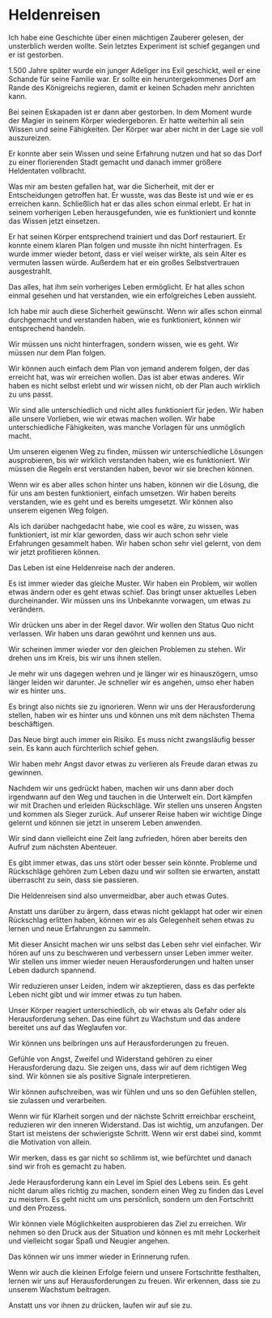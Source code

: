# Heldenreisen

Ich habe eine Geschichte über einen mächtigen Zauberer gelesen, der unsterblich werden wollte. Sein letztes Experiment ist schief gegangen und er ist gestorben. 

1.500 Jahre später wurde ein junger Adeliger ins Exil geschickt, weil er eine Schande für seine Familie war. Er sollte ein heruntergekommenes Dorf am Rande des Königreichs regieren, damit er keinen Schaden mehr anrichten kann. 

Bei seinen Eskapaden ist er dann aber gestorben. In dem Moment wurde der Magier in seinem Körper wiedergeboren. Er hatte weiterhin all sein Wissen und seine Fähigkeiten. Der Körper war aber nicht in der Lage sie voll auszureizen.

Er konnte aber sein Wissen und seine Erfahrung nutzen und hat so das Dorf zu einer florierenden Stadt gemacht und danach immer größere Heldentaten vollbracht.

Was mir am besten gefallen hat, war die Sicherheit, mit der er Entscheidungen getroffen hat. Er wusste, was das Beste ist und wie er es erreichen kann. Schließlich hat er das alles schon einmal erlebt. Er hat in seinem vorherigen Leben herausgefunden, wie es funktioniert und konnte das Wissen jetzt einsetzen.

Er hat seinen Körper entsprechend trainiert und das Dorf restauriert. Er konnte einem klaren Plan folgen und musste ihn nicht hinterfragen. Es wurde immer wieder betont, dass er viel weiser wirkte, als sein Alter es vermuten lassen würde. Außerdem hat er ein großes Selbstvertrauen ausgestrahlt.

Das alles, hat ihm sein vorheriges Leben ermöglicht. Er hat alles schon einmal gesehen und hat verstanden, wie ein erfolgreiches Leben aussieht.

Ich habe mir auch diese Sicherheit gewünscht. Wenn wir alles schon einmal durchgemacht und verstanden haben, wie es funktioniert, können wir entsprechend handeln.

Wir müssen uns nicht hinterfragen, sondern wissen, wie es geht. Wir müssen nur dem Plan folgen. 

Wir können auch einfach dem Plan von jemand anderem folgen, der das erreicht hat, was wir erreichen wollen. Das ist aber etwas anderes. Wir haben es nicht selbst erlebt und wir wissen nicht, ob der Plan auch wirklich zu uns passt.

Wir sind alle unterschiedlich und nicht alles funktioniert für jeden. Wir haben alle unsere Vorlieben, wie wir etwas machen wollen. Wir habe unterschiedliche Fähigkeiten, was manche Vorlagen für uns unmöglich macht.

Um unseren eigenen Weg zu finden, müssen wir unterschiedliche Lösungen ausprobieren, bis wir wirklich verstanden haben, wie es funktioniert. Wir müssen die Regeln erst verstanden haben, bevor wir sie brechen können.

Wenn wir es aber alles schon hinter uns haben, können wir die Lösung, die für uns am besten funktioniert, einfach umsetzen. Wir haben bereits verstanden, wie es geht und es bereits umgesetzt. Wir können also unserem eigenen Weg folgen.

Als ich darüber nachgedacht habe, wie cool es wäre, zu wissen, was funktioniert, ist mir klar geworden, dass wir auch schon sehr viele Erfahrungen gesammelt haben. Wir haben schon sehr viel gelernt, von dem wir jetzt profitieren können.

Das Leben ist eine Heldenreise nach der anderen.

Es ist immer wieder das gleiche Muster. Wir haben ein Problem, wir wollen etwas ändern oder es geht etwas schief. Das bringt unser aktuelles Leben durcheinander. Wir müssen uns ins Unbekannte vorwagen, um etwas zu verändern.

Wir drücken uns aber in der Regel davor. Wir wollen den Status Quo nicht verlassen. Wir haben uns daran gewöhnt und kennen uns aus.

Wir scheinen immer wieder vor den gleichen Problemen zu stehen. Wir drehen uns im Kreis, bis wir uns ihnen stellen. 

Je mehr wir uns dagegen wehren und je länger wir es hinauszögern, umso länger leiden wir darunter. Je schneller wir es angehen, umso eher haben wir es hinter uns.

Es bringt also nichts sie zu ignorieren. Wenn wir uns der Herausforderung stellen, haben wir es hinter uns und können uns mit dem nächsten Thema beschäftigen.

Das Neue birgt auch immer ein Risiko. Es muss nicht zwangsläufig besser sein. Es kann auch fürchterlich schief gehen.

Wir haben mehr Angst davor etwas zu verlieren als Freude daran etwas zu gewinnen.

Nachdem wir uns gedrückt haben, machen wir uns dann aber doch irgendwann auf den Weg und tauchen in die Unterwelt ein. Dort kämpfen wir mit Drachen und erleiden Rückschläge. Wir stellen uns unseren Ängsten und kommen als Sieger zurück. Auf unserer Reise haben wir wichtige Dinge gelernt und können sie jetzt in unserem Leben anwenden.

Wir sind dann vielleicht eine Zeit lang zufrieden, hören aber bereits den Aufruf zum nächsten Abenteuer.

Es gibt immer etwas, das uns stört oder besser sein könnte. Probleme und Rückschläge gehören zum Leben dazu und wir sollten sie erwarten, anstatt überrascht zu sein, dass sie passieren.

Die Heldenreisen sind also unvermeidbar, aber auch etwas Gutes.

Anstatt uns darüber zu ärgern, dass etwas nicht geklappt hat oder wir einen Rückschlag erlitten haben, können wir es als Gelegenheit sehen etwas zu lernen und neue Erfahrungen zu sammeln.

Mit dieser Ansicht machen wir uns selbst das Leben sehr viel einfacher. Wir hören auf uns zu beschweren und verbessern unser Leben immer weiter. Wir stellen uns immer wieder neuen Herausforderungen und halten unser Leben dadurch spannend.

Wir reduzieren unser Leiden, indem wir akzeptieren, dass es das perfekte Leben nicht gibt und wir immer etwas zu tun haben.

Unser Körper reagiert unterschiedlich, ob wir etwas als Gefahr oder als Herausforderung sehen. Das eine führt zu Wachstum und das andere bereitet uns auf das Weglaufen vor.

Wir können uns beibringen uns auf Herausforderungen zu freuen.

Gefühle von Angst, Zweifel und Widerstand gehören zu einer Herausforderung dazu. Sie zeigen uns, dass wir auf dem richtigen Weg sind. Wir können sie als positive Signale interpretieren.

Wir können aufschreiben, was wir fühlen und uns so den Gefühlen stellen, sie zulassen und verarbeiten.

Wenn wir für Klarheit sorgen und der nächste Schritt erreichbar erscheint, reduzieren wir den inneren Widerstand. Das ist wichtig, um anzufangen. Der Start ist meistens der schwierigste Schritt. Wenn wir erst dabei sind, kommt die Motivation von allein.

Wir merken, dass es gar nicht so schlimm ist, wie befürchtet und danach sind wir froh es gemacht zu haben.

Jede Herausforderung kann ein Level im Spiel des Lebens sein. Es geht nicht darum alles richtig zu machen, sondern einen Weg zu finden das Level zu meistern. Es geht nicht um uns persönlich, sondern um den Fortschritt und den Prozess.

Wir können viele Möglichkeiten ausprobieren das Ziel zu erreichen. Wir nehmen so den Druck aus der Situation und können es mit mehr Lockerheit und vielleicht sogar Spaß und Neugier angehen.

Das können wir uns immer wieder in Erinnerung rufen.

Wenn wir auch die kleinen Erfolge feiern und unsere Fortschritte festhalten, lernen wir uns auf Herausforderungen zu freuen. Wir erkennen, dass sie zu unserem Wachstum beitragen.

Anstatt uns vor ihnen zu drücken, laufen wir auf sie zu.

